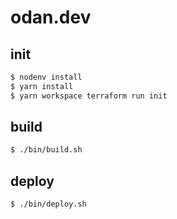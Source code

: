 # odan.dev

## init
```bash
$ nodenv install
$ yarn install
$ yarn workspace terraform run init
```

## build
```bash
$ ./bin/build.sh
```

## deploy
```bash
$ ./bin/deploy.sh
```
